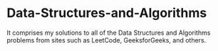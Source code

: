 # Data-Structures-and-Algorithms
It comprises my solutions to all of the Data Structures and Algorithms problems from sites such as LeetCode, GeeksforGeeks, and others.
